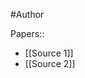 #Author


Papers:: <div hidden id="Papers_values">[[Source 1]], [[Source 2]]</div>
- [[Source 1]]
- [[Source 2]]
